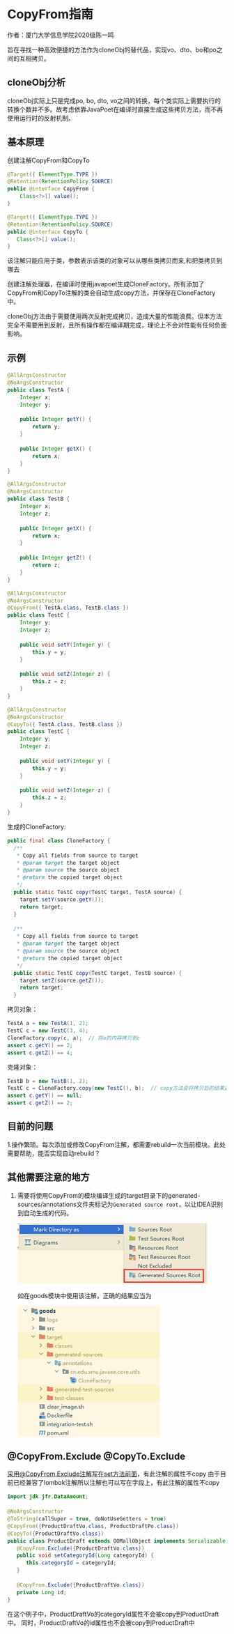 # CopyFrom指南

作者：厦门大学信息学院2020级陈一鸣 

旨在寻找一种高效便捷的方法作为cloneObj的替代品，实现vo、dto、bo和po之间的互相拷贝。

## cloneObj分析

cloneObj实际上只是完成po, bo, dto, vo之间的转换，每个类实际上需要执行的转换个数并不多。故考虑依靠JavaPoet在编译时直接生成这些拷贝方法，而不再使用运行时的反射机制。

## 基本原理

创建注解CopyFrom和CopyTo

```java
@Target({ ElementType.TYPE })
@Retention(RetentionPolicy.SOURCE)
public @interface CopyFrom {
    Class<?>[] value();
}
```
```java
@Target({ ElementType.TYPE })
@Retention(RetentionPolicy.SOURCE)
public @interface CopyTo {
   Class<?>[] value();
}
```

该注解只能应用于类，参数表示该类的对象可以从哪些类拷贝而来,和把类拷贝到哪去

创建注解处理器，在编译时使用javapoet生成CloneFactory。所有添加了CopyFrom和CopyTo注解的类会自动生成copy方法，并保存在CloneFactory中。

cloneObj方法由于需要使用两次反射完成拷贝，造成大量的性能浪费。但本方法完全不需要用到反射，且所有操作都在编译期完成，理论上不会对性能有任何负面影响。

## 示例

```java
@AllArgsConstructor
@NoArgsConstructor
public class TestA {
    Integer x;
    Integer y;

    public Integer getY() {
        return y;
    }

    public Integer getX() {
        return x;
    }
}
```

```java
@AllArgsConstructor
@NoArgsConstructor
public class TestB {
    Integer x;
    Integer z;

    public Integer getX() {
        return x;
    }

    public Integer getZ() {
        return z;
    }
}
```

```java
@AllArgsConstructor
@NoArgsConstructor
@CopyFrom({ TestA.class, TestB.class })
public class TestC {
    Integer y;
    Integer z;

    public void setY(Integer y) {
        this.y = y;
    }

    public void setZ(Integer z) {
        this.z = z;
    }
}
```

```java
@AllArgsConstructor
@NoArgsConstructor
@CopyTo({ TestA.class, TestB.class })
public class TestC {
    Integer y;
    Integer z;

    public void setY(Integer y) {
        this.y = y;
    }

    public void setZ(Integer z) {
        this.z = z;
    }
}
```


生成的CloneFactory:

```java
public final class CloneFactory {
  /**
   * Copy all fields from source to target
   * @param target the target object
   * @param source the source object
   * @return the copied target object
   */
  public static TestC copy(TestC target, TestA source) {
    target.setY(source.getY());
    return target;
  }

  /**
   * Copy all fields from source to target
   * @param target the target object
   * @param source the source object
   * @return the copied target object
   */
  public static TestC copy(TestC target, TestB source) {
    target.setZ(source.getZ());
    return target;
  }
```

拷贝对象：

```java
TestA a = new TestA(1, 2);
TestC c = new TestC(3, 4);
CloneFactory.copy(c, a);  // 将a的内容拷贝到c
assert c.getY() == 2;
assert c.getZ() == 4;
```

克隆对象：
```java
TestB b = new TestB(1, 2);
TestC c = CloneFactory.copy(new TestC(), b);  // copy方法会将拷贝后的结果返回
assert c.getY() == null;
assert c.getZ() == 2;

```

## 目前的问题

1.操作繁琐。每次添加或修改CopyFrom注解，都需要rebuild一次当前模块。此处需要帮助，能否实现自动rebuild？

## 其他需要注意的地方

1. 需要将使用CopyFrom的模块编译生成的target目录下的generated-sources/annotations文件夹标记为`Generated source root`，以让IDEA识别到自动生成的代码。

   ![image](image1.png)

   如在goods模块中使用该注解，正确的结果应当为

   ![image](image2.png)
## @CopyFrom.Exclude @CopyTo.Exclude
采用@CopyFrom.Exclude注解写在set方法前面，有此注解的属性不copy
由于目前已经兼容了lombok注解所以注解也可以写在字段上，有此注解的属性不copy

```java
import jdk.jfr.DataAmount;

@NoArgsConstructor
@ToString(callSuper = true, doNotUseGetters = true)
@CopyFrom({ProductDraftVo.class, ProductDraftPo.class})
@CopyTo({ProductDraftVo.class})
public class ProductDraft extends OOMallObject implements Serializable {
   @CopyFrom.Exclude({ProductDraftVo.class})
   public void setCategoryId(Long categoryId) {
      this.categoryId = categoryId;
   }

   @CopyFrom.Exclude({ProductDraftVo.class})
   private Long id;
}
```
在这个例子中，ProductDraftVo的categoryId属性不会被copy到ProductDraft中。
同时，ProductDraftVo的id属性也不会被copy到ProductDraft中
